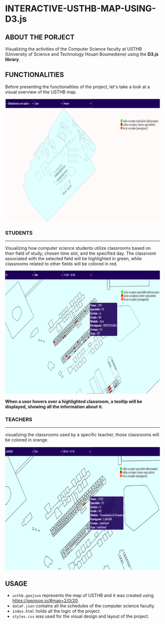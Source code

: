 # INTERACTIVE-USTHB-MAP-USING-D3.js
## ABOUT THE PORJECT
Visualizing the activities of the Computer Science faculty at USTHB (University of Science and Technology Houari Boumediene) using the **D3.js library**.
## FUNCTIONALITIES
Before presenting the functionalities of the project, let's take a look at a visual overview of the USTHB map.
<p align="center"> 
<img src="https://github.com/Fatima-Abci/INTERACTIVE-USTHB-MAP-USING-D3.js/blob/master/images/map.png" alt="USTHB map" width="850" height="400">
</p>

### STUDENTS
---
Visualizing how computer science students utilize classrooms based on their field of study, chosen time slot, and the specified day. The classroom associated with the selected field will be highlighted in green, while classrooms related to other fields will be colored in red.
<p align="center"> 
<img src="https://github.com/Fatima-Abci/INTERACTIVE-USTHB-MAP-USING-D3.js/blob/master/images/students_functionality.png" alt="students fuctionality" width="850" height="400">
</p>

**When a user hovers over a highlighted classroom, a tooltip will be displayed, showing all the information about it.**

### TEACHERS
---
visualizing the classrooms used by a specific teacher, those classrooms will be colored in orange. 
<p align="center"> 
<img src="https://github.com/Fatima-Abci/INTERACTIVE-USTHB-MAP-USING-D3.js/blob/master/images/teachers_functionality.png" alt="teachers fuctionality" width="850" height="400">
</p>

## USAGE
- `usthb.geojson` represents the map of USTHB and it was created using https://geojson.io/#map=2/0/20.
- `dataF.json` contains all the schedules of the computer science faculty.
- `index.html` holds all the logic of the project.
- `styles.css` was used for the visual design and layout of the project.
